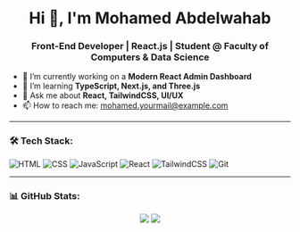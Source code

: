 <h1 align="center">Hi 👋, I'm Mohamed Abdelwahab</h1>
<h3 align="center">Front-End Developer | React.js | Student @ Faculty of Computers & Data Science</h3>

- 🔭 I’m currently working on a **Modern React Admin Dashboard**
- 🌱 I’m learning **TypeScript, Next.js, and Three.js**
- 💬 Ask me about **React, TailwindCSS, UI/UX**
- 📫 How to reach me: mohamed.yourmail@example.com

---

### 🛠 Tech Stack:
![HTML](https://img.shields.io/badge/-HTML5-E34F26?style=flat-square&logo=html5&logoColor=white)
![CSS](https://img.shields.io/badge/-CSS3-1572B6?style=flat-square&logo=css3)
![JavaScript](https://img.shields.io/badge/-JavaScript-F7DF1E?style=flat-square&logo=javascript&logoColor=black)
![React](https://img.shields.io/badge/-React-20232A?style=flat-square&logo=react)
![TailwindCSS](https://img.shields.io/badge/-TailwindCSS-38B2AC?style=flat-square&logo=tailwind-css)
![Git](https://img.shields.io/badge/-Git-F05032?style=flat-square&logo=git)

---

### 📊 GitHub Stats:
<p align="center">
  <img src="https://github-readme-stats.vercel.app/api?username=mohame60&show_icons=true&theme=radical" />
  <img src="https://github-readme-stats.vercel.app/api/top-langs/?username=mohame60&layout=compact&theme=radical" />
</p>
